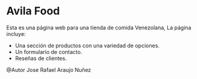 # Avila Food

Esta es una página web para una tienda de comida Venezolana, La página incluye:

- Una sección de productos con una variedad de opciones.
- Un formulario de contacto.
- Reseñas de clientes.

@Autor Jose Rafael Araujo Nuñez
